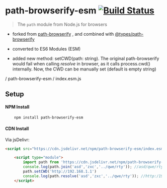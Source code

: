 # path-browserify-esm [![Build Status](https://travis-ci.org/browserify/path-browserify.png?branch=master)](https://travis-ci.org/browserify/path-browserify)

> The `path` module from Node.js for browsers

- forked from [path-browserify](https://github.com/browserify/path-browserify) , and combined with [@types/path-browserify](https://www.npmjs.com/package/@types/path-browserify)

- converted to ES6 Modules (ESM)

- added new method: setCWD(path: string). The original path-browserify would fail when calling *resolve* in browser, as it calls process.cwd() internally. Now, the CWD can be manually set (default is empty string)


/
path-browserify-esm
/
index.esm.js

## Setup

#### NPM Install
```sh
	npm install path-browserify-esm
```

#### CDN Install

Via jsDelivr:

```html
<script src="https://cdn.jsdelivr.net/npm/path-browserify-esm/index.esm.js" type="module"></script>
```

```html
    <script type="module">
        import path from 'https://cdn.jsdelivr.net/npm/path-browserify-esm/index.esm.js';
        console.log(path.join('asd','zxc','../qwe/rty')); //asd/qwe/rty
        path.setCWD('http://192.168.1.1')
        console.log(path.resolve('asd','zxc','../qwe/rty')); //http:/192.168.1.1/asd/qwe/rty
    </script>
``````